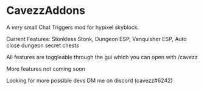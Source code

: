# CavezzAddons
A *very* small Chat Triggers mod for hypixel skyblock. 

Current Features: Stonkless Stonk, Dungeon ESP, Vanquisher ESP, Auto close dungeon secret chests

All features are toggleable through the gui which you can open with /cavezz

More features not coming soon

Looking for more possible devs DM me on discord (cavezz#6242)
